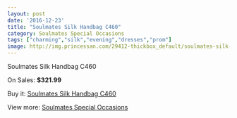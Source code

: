 ```yaml
---
layout: post
date: '2016-12-23'
title: "Soulmates Silk Handbag C460"
category: Soulmates Special Occasions
tags: ["charming","silk","evening","dresses","prom"]
image: http://img.princessan.com/29412-thickbox_default/soulmates-silk-handbag-c460.jpg
---
```

Soulmates Silk Handbag C460

On Sales: **$321.99**
<a href="https://www.princessan.com/en/13443-soulmates-silk-handbag-c460.html"><amp-img layout="responsive" width="600" height="600" src="//img.princessan.com/29412-thickbox_default/soulmates-silk-handbag-c460.jpg" alt="Soulmates Silk Handbag C460 0" /></a>

Buy it: [Soulmates Silk Handbag C460](https://www.princessan.com/en/13443-soulmates-silk-handbag-c460.html "Soulmates Silk Handbag C460")

View more: [Soulmates Special Occasions](https://www.princessan.com/en/96- "Soulmates Special Occasions")
